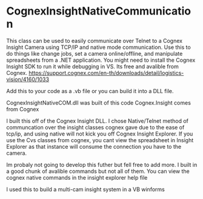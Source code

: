# CognexInsightNativeCommunication
This class can be used to easily communicate over Telnet to a Cognex Insight Camera using TCP/IP and native mode communication. Use this to do things like change jobs, set a camera online/offline, and manipulate spreadsheets from a .NET application. You might need to install the Cognex Insight SDK to run it while debugging in VS. Its free and avalible from Cognex. https://support.cognex.com/en-th/downloads/detail/logistics-vision/4160/1033

Add this to your code as a .vb file or you can build it into a DLL file. 

CognexInsightNativeCOM.dll was built of this code
Cognex.Insight comes from Cognex

I built this off of the Cognex Insight DLL. I chose Native/Telnet method of communcation over the insight classes cognex gave due to the ease of tcp/ip, and using native will not kick you off Cognex Insight Explorer. If you use the Cvs classes from cognex, you cant view the spreadsheet in Insight Explorer as that instance will consume the connection you have to the camera.

Im probaly not going to develop this futher but fell free to add more. I built in a good chunk of avalible commands but not all of them. You can view the cognex native commands in the insight explorer help file

I used this to build a multi-cam insight system in a VB winforms
